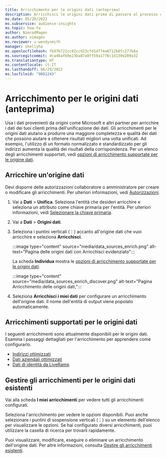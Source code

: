```yaml
---
title: Arricchimento per le origini dati (anteprima)
description: Arricchisci le origini dati prima di passare al processo di unificazione dei dati.
ms.date: 05/20/2022
ms.subservice: audience-insights
ms.topic: how-to
author: NimrodMagen
ms.author: nimagen
ms.reviewer: v-wendysmith
manager: shellyha
ms.openlocfilehash: fb97b721cc82ccd23cfd1df74a0712b8fc277b8a
ms.sourcegitcommit: dca46afb9e23ba87a0ff59a1776c1d139e209a32
ms.translationtype: HT
ms.contentlocale: it-IT
ms.lasthandoff: 06/29/2022
ms.locfileid: "9081243"
---
```

# <a name="enrichment-for-data-sources-preview"></a>Arricchimento per le origini dati (anteprima)

Usa i dati provenienti da origini come Microsoft e altri partner per arricchire i dati dei tuoi clienti prima dell'unificazione dei dati. Gli arricchimenti per le origini dati aiutano a produrre una maggiore completezza e qualità dei dati che possono aiutare a ottenere risultati migliori una volta unificati. Ad esempio, l'utilizzo di un formato normalizzato e standardizzato per gli indirizzi aumenta la qualità dei risultati della corrispondenza. Per un elenco degli arricchimenti supportati, vedi [opzioni di arricchimento supportate per le origine dati](#supported-data-source-enrichments).

## <a name="enrich-a-data-source"></a>Arricchire un'origine dati

Devi disporre delle autorizzazioni collaboratore o amministratore per creare o modificare gli arricchimenti. Per ulteriori informazioni, vedi [Autorizzazioni](permissions.md).  

1. Vai a **Dati** > **Unifica**. Seleziona l'entità che desideri arricchire e seleziona un attributo come chiave primaria per l'entità. Per ulteriori informazioni, vedi [Selezionare la chiave primaria](map-entities.md#select-primary-key-and-semantic-type-for-attributes).

1. Vai a **Dati** > **Origini dati**.

1. Seleziona i puntini verticali (&vellip;) accanto all'origine dati che vuoi arricchire e seleziona **Arricchisci**.

   :::image type="content" source="media/data_sources_enrich.png" alt-text="Pagina delle origini dati con Arricchisci evidenziato":::

   La scheda **Individua** mostra le [opzioni di arricchimento supportate per le origini dati](#supported-data-source-enrichments).

   :::image type="content" source="media/data_sources_enrich_discover.png" alt-text="Pagina Arricchimento delle origini dati,":::

1. Seleziona **Arricchisci i miei dati** per configurare un arricchimento dell'origine dati. Il nome dell'entità di output viene popolato automaticamente.

## <a name="supported-data-source-enrichments"></a>Arricchimenti supportati per le origini dati

I seguenti arricchimenti sono attualmente disponibili per le origini dati. Esamina i passaggi dettagliati per l'arricchimento per apprendere come configurarlo.

- [Indirizzi ottimizzati](enrichment-enhanced-addresses.md)
- [Dati aziendali ottimizzati](enrichment-enhanced-company-data.md)
- [Dati di identità da LiveRamp](enrichment-liveramp.md)

## <a name="manage-existing-data-source-enrichments"></a>Gestire gli arricchimenti per le origini dati esistenti

Vai alla scheda **I miei arricchimenti** per vedere tutti gli arricchimenti configurati.

Seleziona l'arricchimento per vedere le opzioni disponibili. Puoi anche selezionare i puntini di sospensione verticali (&vellip;) su un elemento dell'elenco per visualizzare le opzioni. Se hai configurato diversi arricchimenti, puoi utilizzare la casella di ricerca per trovarli rapidamente.

Puoi visualizzare, modificare, eseguire o eliminare un arricchimento dell'origine dati. Per altre informazioni, consulta [Gestire gli arricchimenti esistenti](enrichment-hub.md).

